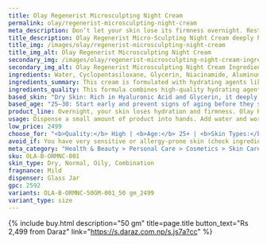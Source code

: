 ```yaml
---
title: Olay Regenerist Microsculpting Night Cream
permalink: olay/regenerist-microsculpting-night-cream
meta_description: Don’t let your skin lose its firmness overnight. Restore bounce and glow with Olay Regenerist Night Cream—deep hydration for visible results.
title_description: Olay Regenerist Micro-Sculpting Night Cream deeply hydrates and repairs your skin while you sleep. Powered by Niacinamide, peptides, and Hyaluronic Acid, it works overnight to restore skin’s firmness, smooth fine lines, and improve texture. Wake up to visibly plumper, more youthful-looking skin. Lightweight, non-greasy, and fast-absorbing, it’s suitable for daily use and all skin types.
title_img: /images/olay/regenerist-microsculpting-night-cream
title_img_alt: Olay Regenerist Microsculpting Night Cream
secondary_img: /images/olay/regenerist-microsculpting-night-cream-ingredients-label
secondary_img_alt: Olay Regenerist Microsculpting Night Cream Ingredients Label
ingredients: Water, Cyclopentasiloxane, Glycerin, Niacinamide, Aluminum Starch Octenylsuccinate, Dimethicone, Dimethicone Crosspolymer, Panthenol, Polyethylene, Polyacrylamide, Tocopheryl Acetate, C13-14 Isoparaffin, DMDM Hydantoin, Allantoin, Laureth-4, Dimethiconol, Laureth-7, Acrylates/C10-30 Alkyl Acrylate Crosspolymer, Sodium Hyaluronate, Sodium PEG-7 Olive Oil Carboxylate, Disodium EDTA, Peucedanum Graveolens (Dill) Extract, Citric Acid, PEG-100 Stearate, Camellia Sinensis Leaf Extract, Iodopropynyl Butylcarbamate, Palmitoyl Pentapeptide-4.
ingredients_summary: This cream is formulated with hydrating agents like Glycerin, Sodium Hyaluronate, and Panthenol to deeply moisturize the skin. Niacinamide (Vitamin B3) improves skin tone and texture, while Palmitoyl Pentapeptide-4 and Camellia Sinensis (Green Tea) Leaf Extract support anti-aging and antioxidant benefits. Dimethicone and Cyclopentasiloxane provide a smooth, silky texture and help retain moisture. Additional soothing and skin-conditioning ingredients include Allantoin, Tocopheryl Acetate (Vitamin E), and Peucedanum Graveolens (Dill) Extract, known for improving skin elasticity. The formula also contains stabilizers and preservatives like DMDM Hydantoin, Disodium EDTA, and Iodopropynyl Butylcarbamate to ensure shelf-life and safety.
ingredients_quality: This formula combines high-quality hydrating agents like Glycerin and Sodium Hyaluronate to provide deep and lasting moisture. It features clinically proven Niacinamide to improve skin tone and texture, along with anti-aging peptides such as Palmitoyl Pentapeptide-4 that support collagen production and firmness. Natural antioxidants from Camellia Sinensis (Green Tea) and Peucedanum Graveolens (Dill) extracts help protect skin from environmental damage. Silicone-based emollients like Dimethicone and Cyclopentasiloxane ensure smooth application and hydration retention, while soothing ingredients like Panthenol and Allantoin reduce irritation. Preservatives and stabilizers maintain product safety and shelf life, though those with very sensitive skin may want to patch-test due to some preservative content. Overall, the formula offers a balanced combination of efficacy and skin comfort for most skin types.
based_skin: "Dry Skin: Rich in Hyaluronic Acid and Glycerin, it deeply moisturizes and prevents overnight moisture loss. <br />Oily Skin: Lightweight and non-comedogenic. Absorbs quickly without clogging pores, making it ideal for oil-prone skin. <br />Combination Skin: Balances oil and hydration—hydrates dry areas while keeping oily zones matte and comfortable. <br />Sensitive Skin: Fragrance-free variant available. Niacinamide soothes and strengthens skin without irritation."
based_age: "25–30: Start early and prevent signs of aging before they show. This cream boosts hydration and strengthens your skin’s natural barrier.<br /> 30–40: Visibly reduce early fine lines and dullness. Supports collagen production and firms tired-looking skin overnight. <br />40–50+: Deeply hydrates and restores skin firmness. Targets visible wrinkles, sagging, and uneven texture with advanced anti-aging ingredients."
product_line: Overnight, your skin loses hydration and firmness. Olay Regenerist works while you sleep to prevent that loss—wake up looking firmer and younger.
usage: Dispense a small amount of product into hands. Add water and work into lather. Massage gently onto face and neck. Rinse thoroughly.
low_price: 2499
choose_for: "<b>Quality:</b> High | <b>Age:</b> 25+ | <b>Skin Types:</b> Dry, Normal, Oily, Combination | <b>Effective For:</b> Fine lines, Wrinkles, Firmness, Hydration"
avoid_if: You have very sensitive or allergy-prone skin (check ingredients).
meta_category: "Health & Beauty > Personal Care > Cosmetics > Skin Care > Lotion & Moisturizer"
sku: OLA-B-ORMNC-001
skin_type: Dry, Normal, Oily, Combination
fragnance: Mild
dispenser: Glass Jar
gpc: 2592
variants: OLA-B-ORMNC-50GM-001_50 gm_2499
variant_type: size
---
```

{% include buy.html description="50 gm" title=page.title button_text="Rs 2,499 from Daraz" link="https://s.daraz.com.np/s.js7a?cc" %}